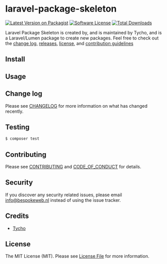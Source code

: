 # laravel-package-skeleton

[![Latest Version on Packagist][ico-version]][link-packagist]
[![Software License][ico-license]](LICENSE.md)
[![Total Downloads][ico-downloads]][link-downloads]

Laravel Package Skeleton is created by, and is maintained by Tycho, and is a Laravel/Lumen package to create new packages. Feel free to check out the [change log](CHANGELOG.md), [releases](https://github.com/tychovbh/laravel-package-skeleton/releases), [license](LICENSE.md), and [contribution guidelines](CONTRIBUTING.md)

## Install

## Usage

## Change log

Please see [CHANGELOG](CHANGELOG.md) for more information on what has changed recently.

## Testing

``` bash
$ composer test
```

## Contributing

Please see [CONTRIBUTING](CONTRIBUTING.md) and [CODE_OF_CONDUCT](CODE_OF_CONDUCT.md) for details.

## Security

If you discover any security related issues, please email info@bespokeweb.nl instead of using the issue tracker.

## Credits

- [Tycho][link-author]

## License

The MIT License (MIT). Please see [License File](LICENSE.md) for more information.

[ico-version]: https://img.shields.io/packagist/v/tychovbh/laravel-package-skeleton.svg?style=flat-square
[ico-license]: https://img.shields.io/badge/license-MIT-brightgreen.svg?style=flat-square
[ico-travis]: https://img.shields.io/travis/tychovbh/laravel-package-skeleton/master.svg?style=flat-square
[ico-scrutinizer]: https://img.shields.io/scrutinizer/coverage/g/tychovbh/laravel-package-skeleton.svg?style=flat-square
[ico-code-quality]: https://img.shields.io/scrutinizer/g/tychovbh/laravel-package-skeleton.svg?style=flat-square
[ico-downloads]: https://img.shields.io/packagist/dt/tychovbh/laravel-package-skeleton.svg?style=flat-square

[link-packagist]: https://packagist.org/packages/tychovbh/laravel-package-skeleton
[link-travis]: https://travis-ci.org/tychovbh/laravel-package-skeleton
[link-scrutinizer]: https://scrutinizer-ci.com/g/tychovbh/laravel-package-skeleton/code-structure
[link-code-quality]: https://scrutinizer-ci.com/g/tychovbh/laravel-package-skeleton
[link-downloads]: https://packagist.org/packages/tychovbh/laravel-package-skeleton
[link-author]: https://github.com/tychovbh
[link-contributors]: ../../contributors

